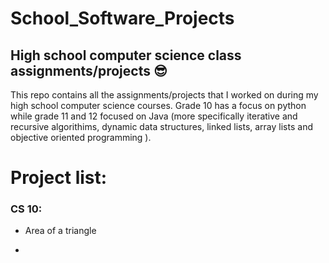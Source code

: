 # School_Software_Projects

## High school computer science class assignments/projects 😎

This repo contains all the assignments/projects that I worked on during my high school computer science courses. Grade 10 has a focus on python while grade 11 and 12 focused on Java (more specifically iterative and recursive algorithims, dynamic data structures, linked lists, array lists and objective oriented programming ). 

# Project list:
### CS 10: 
- Area of a triangle 
>
- 


